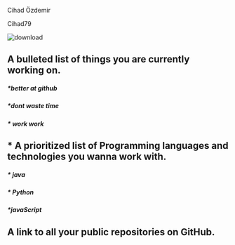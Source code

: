 Cihad Özdemir 

Cihad79


![download](https://user-images.githubusercontent.com/113179470/215455146-e132a380-9eac-4ef0-bd43-bf45cd89805f.jpg)

## A bulleted list of things you are currently working on.

##### *better at github 
##### *dont waste time
##### * work work 

## * A prioritized list of Programming languages and technologies you wanna work with. 

##### * java
##### * Python 
##### *javaScript


## A link to all your public repositories on GitHub. 
